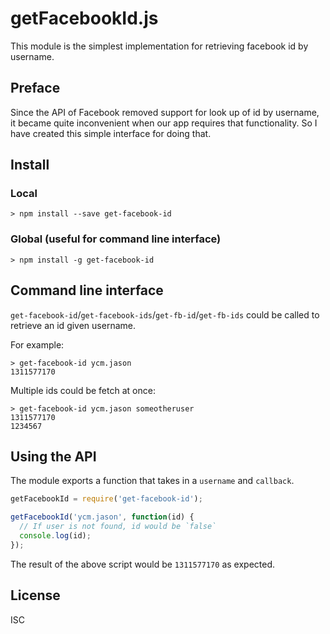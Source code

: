 # getFacebookId.js

This module is the simplest implementation for retrieving facebook id by username.

## Preface

Since the API of Facebook removed support for look up of id by username, it became quite inconvenient when our app requires that functionality. So I have created this simple interface for doing that.

## Install

### Local

```
> npm install --save get-facebook-id
```

### Global (useful for command line interface)

```
> npm install -g get-facebook-id
```

## Command line interface

`get-facebook-id`/`get-facebook-ids`/`get-fb-id`/`get-fb-ids` could be called to retrieve an id given username.

For example:

```
> get-facebook-id ycm.jason
1311577170
```

Multiple ids could be fetch at once:

```
> get-facebook-id ycm.jason someotheruser
1311577170
1234567
```

## Using the API

The module exports a function that takes in a `username` and `callback`.

```javascript
getFacebookId = require('get-facebook-id');

getFacebookId('ycm.jason', function(id) {
  // If user is not found, id would be `false`
  console.log(id);
});
```

The result of the above script would be `1311577170` as expected.


## License
ISC
